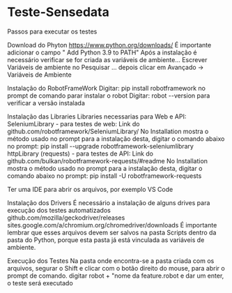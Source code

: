 # Teste-Sensedata
Passos para executar os testes

Download do Phyton https://www.python.org/downloads/ É importante adicionar o campo " Add Python 3.9 to PATH" Após a instalação é necessário verificar se for criada as variáveis de ambiente... Escrever Variáveis de ambiente no Pesquisar ... depois clicar em Avançado -> Variáveis de Ambiente

Instalação do RobotFrameWork Digitar: pip install robotframework no prompt de comando parar instalar o robot Digitar: robot --version para verificar a versão instalada

Instalação das Libraries Libraries necessarias para Web e API: SeleniumLibrary - para testes de web: Link do github.com/robotframework/SeleniumLibrary/ No Installation mostra o método usado no prompt para a instalação desta, digitar o comando abaixo no prompt: pip install --upgrade robotframework-seleniumlibrary httpLibrary (requests) - para testes de API: Link do github.com/bulkan/robotframework-requests/#readme No Installation mostra o método usado no prompt para a instalação desta, digitar o comando abaixo no prompt: pip install -U robotframework-requests

Ter uma IDE para abrir os arquivos, por exemplo VS Code

Instalação dos Drivers É necessário a instalação de alguns drives para execução dos testes automatizados github.com/mozilla/geckodriver/releases sites.google.com/a/chromium.org/chromedriver/downloads É importante lembrar que esses arquivos devem ser salvos na pasta Scripts dentro da pasta do Python, porque esta pasta já está vinculada as variáveis de ambiente.

Execução dos Testes Na pasta onde encontra-se a pasta criada com os arquivos, segurar o Shift e clicar com o botão direito do mouse, para abrir o prompt de comando. digitar robot + "nome da feature.robot e dar um enter, o teste será executado
